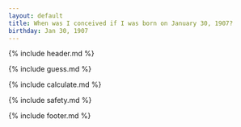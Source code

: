```yaml
---
layout: default
title: When was I conceived if I was born on January 30, 1907?
birthday: Jan 30, 1907
---
```


{% include header.md %}

{% include guess.md %}

{% include calculate.md %}

{% include safety.md %}

{% include footer.md %}



